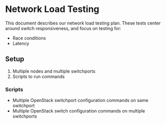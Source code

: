 # Network Load Testing

This document describes our network load testing plan. These tests center around switch responsiveness, and focus on testing for:

* Race conditions
* Latency

## Setup

1. Multiple nodes and multiple switchports
2. Scripts to run commands

### Scripts

* Multiple OpenStack switchport configuration commands on same switchport
* Multiple OpenStack switch configuration commands on multiple switchports
